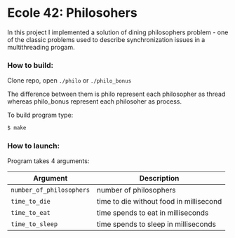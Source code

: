 # Ecole 42: Philosohers

In this project I implemented a solution of dining philosophers problem - one of the classic problems used to describe synchronization issues in a multithreading progam. 

### How to build:

Clone repo, open `./philo` or `./philo_bonus`

The difference between them is philo represent each philosopher as thread whereas philo_bonus represent each philosoher as process.

To build program type:

```Bash
$ make
```

### How to launch:

Program takes 4 arguments:

| Argument | Description |
| --- | --- |
| `number_of_philosophers` | number of philosophers |
| `time_to_die` | time to die without food in millisecond  |
| `time_to_eat` | time spends to eat in milliseconds |
| `time_to_sleep` | time spends to sleep in milliseconds |
